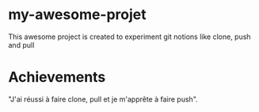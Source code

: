 # my-awesome-projet
This awesome project is created to experiment git notions like clone, push and pull

# Achievements
"J'ai réussi à faire clone, pull et je m'apprête à faire push".